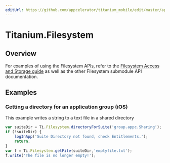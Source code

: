 ```yaml
---
editUrl: https://github.com/appcelerator/titanium_mobile/edit/master/apidoc/Titanium/Filesystem/Filesystem.yml
---
```

# Titanium.Filesystem

<TypeHeader/>

## Overview

For examples of using the Filesystem APIs, refer to the
[Filesystem Access and Storage guide](https://titaniumsdk.com/guide/Titanium_SDK/Titanium_SDK_How-tos/Working_with_Local_Data_Sources/Filesystem_Access_and_Storage.html)
as well as the other Filesystem submodule API documentation.

## Examples

### Getting a directory for an application group (iOS)

This example writes a string to a text file in a shared directory

``` js
var suiteDir = Ti.Filesystem.directoryForSuite('group.appc.Sharing');
if (!suiteDir) {
    logInApp('Suite Directory not found, check Entitlements.');
    return;
}
var f = Ti.Filesystem.getFile(suiteDir,'emptyfile.txt');
f.write('The file is no longer empty!');
```

<ApiDocs/>
